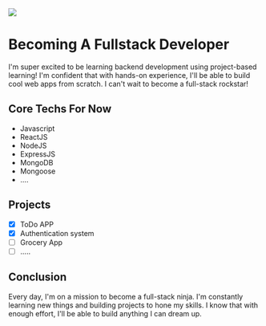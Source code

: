 <img src="https://github.com/ashrafchowddury/become-fullstack/blob/main/public/banner.png" />

# Becoming A Fullstack Developer

I'm super excited to be learning backend development using project-based learning! I'm confident that with hands-on experience, I'll be able to build cool web apps from scratch. I can't wait to become a full-stack rockstar!

## Core Techs For Now

- Javascript
- ReactJS
- NodeJS
- ExpressJS
- MongoDB
- Mongoose
- ....

## Projects

- [x] ToDo APP
- [x] Authentication system
- [ ] Grocery App
- [ ] .....

## Conclusion

Every day, I'm on a mission to become a full-stack ninja. I'm constantly learning new things and building projects to hone my skills. I know that with enough effort, I'll be able to build anything I can dream up.
